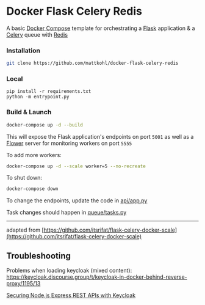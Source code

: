 # Docker Flask Celery Redis

A basic [Docker Compose](https://docs.docker.com/compose/) template for orchestrating a [Flask](http://flask.pocoo.org/) application & a [Celery](http://www.celeryproject.org/) queue with [Redis](https://redis.io/)

### Installation

```bash
git clone https://github.com/mattkohl/docker-flask-celery-redis
```

### Local
```shell
pip install -r requirements.txt
python -m entrypoint.py
```

### Build & Launch

```bash
docker-compose up -d --build
```

This will expose the Flask application's endpoints on port `5001` as well as a [Flower](https://github.com/mher/flower) server for monitoring workers on port `5555`

To add more workers:
```bash
docker-compose up -d --scale worker=5 --no-recreate
```

To shut down:

```bash
docker-compose down
```

To change the endpoints, update the code in [api/app.py](api/src/app.py)

Task changes should happen in [queue/tasks.py](src/consume.py) 

---

adapted from [https://github.com/itsrifat/flask-celery-docker-scale](https://github.com/itsrifat/flask-celery-docker-scale)

## Troubleshooting
Problems when loading keycloak (mixed content):
https://keycloak.discourse.group/t/keycloak-in-docker-behind-reverse-proxy/1195/13

[Securing Node.js Express REST APIs with Keycloak](https://medium.com/devops-dudes/securing-node-js-express-rest-apis-with-keycloak-a4946083be51)